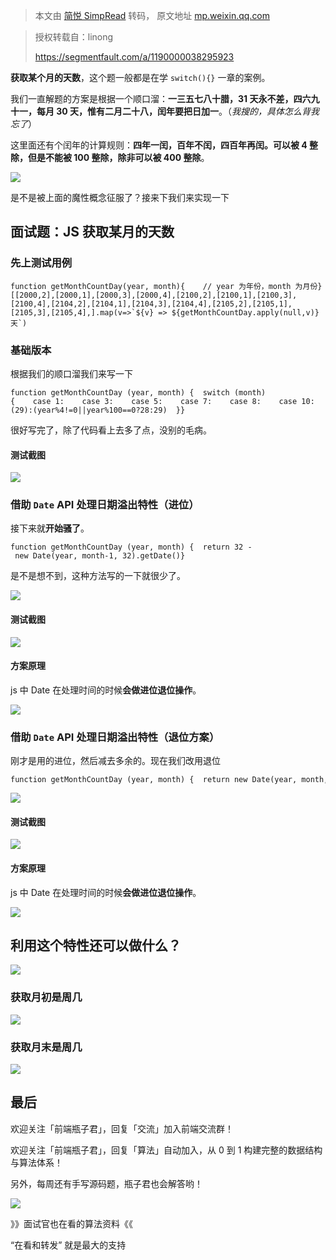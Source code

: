 > 本文由 [简悦 SimpRead](http://ksria.com/simpread/) 转码， 原文地址 [mp.weixin.qq.com](https://mp.weixin.qq.com/s/NVSDKZ2Ui2_jkYCzjncQeQ)

> 授权转载自：linong
> 
> https://segmentfault.com/a/1190000038295923

**获取某个月的天数**，这个题一般都是在学 `switch(){}` 一章的案例。

我们一直解题的方案是根据一个顺口溜：**一三五七八十腊，31 天永不差，四六九十一，每月 30 天，惟有二月二十八，闰年要把日加一**。（_我搜的，具体怎么背我忘了_）

这里面还有个闰年的计算规则：**四年一闰，百年不闰，四百年再闰。可以被 4 整除，但是不能被 100 整除，除非可以被 400 整除**。

![](https://mmbiz.qpic.cn/mmbiz_png/pfCCZhlbMQS9OmUa1xRSwxXwl3z4vIEeyCuxp4icCo4mHqqaxVXleCyK4sAQZgA2Uib4WAy27edDLicJiaKHCTxZjw/640?wx_fmt=png)

是不是被上面的魔性概念征服了？接来下我们来实现一下

面试题：JS 获取某月的天数
--------------

### 先上测试用例

```
function getMonthCountDay(year, month){    // year 为年份，month 为月份}[[2000,2],[2000,1],[2000,3],[2000,4],[2100,2],[2100,1],[2100,3],[2100,4],[2104,2],[2104,1],[2104,3],[2104,4],[2105,2],[2105,1],[2105,3],[2105,4],].map(v=>`${v} => ${getMonthCountDay.apply(null,v)}天`)
```

### 基础版本

根据我们的顺口溜我们来写一下

```
function getMonthCountDay (year, month) {  switch (month){    case 1:    case 3:    case 5:    case 7:    case 8:    case 10:    case 12:        return 31    case 4:    case 6:    case 9:    case 11:        return 30    case 2:        return year%400==0?(29):(year%4!=0||year%100==0?28:29)  }}
```

很好写完了，除了代码看上去多了点，没别的毛病。

#### 测试截图

![](https://mmbiz.qpic.cn/mmbiz_png/pfCCZhlbMQS9OmUa1xRSwxXwl3z4vIEew7hJdHwnlmBM2ia0jic6OU7gWjdae8mIRF2DRn7Q0icrqV1vdOCtonq3g/640?wx_fmt=png)

### 借助 `Date` API 处理日期溢出特性（进位）

接下来就**开始骚了**。

```
function getMonthCountDay (year, month) {  return 32 - new Date(year, month-1, 32).getDate()}
```

是不是想不到，这种方法写的一下就很少了。

![](https://mmbiz.qpic.cn/mmbiz_png/pfCCZhlbMQS9OmUa1xRSwxXwl3z4vIEefFCWdgVbsMPrU0tCIAX9vBQz3gZiaHdtQzRYwice2dMXGevhiaibLAPzdA/640?wx_fmt=png)

#### 测试截图

![](https://mmbiz.qpic.cn/mmbiz_png/pfCCZhlbMQS9OmUa1xRSwxXwl3z4vIEeu09MKjEbqg0LpDDRU1ZZIkYxFpib3mSnjMrmhTMj1X5C8N99Oru1DUQ/640?wx_fmt=png)

#### 方案原理

js 中 Date 在处理时间的时候**会做进位退位操作**。

![](https://mmbiz.qpic.cn/mmbiz_png/pfCCZhlbMQS9OmUa1xRSwxXwl3z4vIEeBhhKuX5wyV6Ums4zosK3dicmP9PWWgKKsuhj95sF6ECq5DTEnZrh8ibw/640?wx_fmt=png)

### 借助 `Date` API 处理日期溢出特性（退位方案）

刚才是用的进位，然后减去多余的。现在我们改用退位

```
function getMonthCountDay (year, month) {  return new Date(year, month, 0).getDate()}
```

![](https://mmbiz.qpic.cn/mmbiz_png/pfCCZhlbMQS9OmUa1xRSwxXwl3z4vIEeOuxVKibhicA0WQCibEMPKHP2xnD1F8nZNLvxDicsSRrrzUwBaIjM9f3giaA/640?wx_fmt=png)

#### 测试截图

![](https://mmbiz.qpic.cn/mmbiz_png/pfCCZhlbMQS9OmUa1xRSwxXwl3z4vIEePCibnmiaIVkv5X6bwsjaQjYJK4kENXAVFQ5tRDeEkqWnQwFjyqx5aL3w/640?wx_fmt=png)

#### 方案原理

js 中 Date 在处理时间的时候**会做进位退位操作**。

![](https://mmbiz.qpic.cn/mmbiz_png/pfCCZhlbMQS9OmUa1xRSwxXwl3z4vIEeBw1nApv6qvqDcEvpmqD420X3F6wCSFrMe25SGY3fxe3qPPP3wDZvsg/640?wx_fmt=png)

利用这个特性还可以做什么？
-------------

![](https://mmbiz.qpic.cn/mmbiz_png/pfCCZhlbMQS9OmUa1xRSwxXwl3z4vIEeM8PP9WTgsR1Cv3tjHv0TO4DjQp9vk0DAhsTcnPmfnydZ1kVALzpHyQ/640?wx_fmt=png)

### 获取月初是周几

![](https://mmbiz.qpic.cn/mmbiz_png/pfCCZhlbMQS9OmUa1xRSwxXwl3z4vIEe2HlhchBk9Q9toXhvntutAnLn3qeagZJV01yEz2nQoflLeEn92cXPdw/640?wx_fmt=png)

### 获取月末是周几

![](https://mmbiz.qpic.cn/mmbiz_png/pfCCZhlbMQS9OmUa1xRSwxXwl3z4vIEenYOfcSJwhgl68E5sx82kf7KGjVmBs9LJSLicOBdUWN9MwnibGUju57bg/640?wx_fmt=png)

最后
--

欢迎关注「前端瓶子君」，回复「交流」加入前端交流群！  

欢迎关注「前端瓶子君」，回复「算法」自动加入，从 0 到 1 构建完整的数据结构与算法体系！

另外，每周还有手写源码题，瓶子君也会解答哟！

![](https://mmbiz.qpic.cn/mmbiz_png/pfCCZhlbMQQYTquARVybx8MjPHdibmMQ3icWt2hR5uqZiaZs5KPpGiaeiaDAM8bb6fuawMD4QUcc8rFEMrTvEIy04cw/640?wx_fmt=png)

》》面试官也在看的算法资料《《

“在看和转发” 就是最大的支持